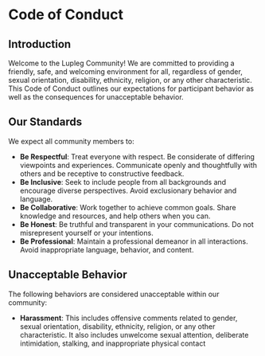 # Code of Conduct

## Introduction

Welcome to the Lupleg Community! We are committed to providing a friendly, safe, and welcoming environment for all, regardless of gender, sexual orientation, disability, ethnicity, religion, or any other characteristic. This Code of Conduct outlines our expectations for participant behavior as well as the consequences for unacceptable behavior.

## Our Standards

We expect all community members to:

- **Be Respectful**: Treat everyone with respect. Be considerate of differing viewpoints and experiences. Communicate openly and thoughtfully with others and be receptive to constructive feedback.
- **Be Inclusive**: Seek to include people from all backgrounds and encourage diverse perspectives. Avoid exclusionary behavior and language.
- **Be Collaborative**: Work together to achieve common goals. Share knowledge and resources, and help others when you can.
- **Be Honest**: Be truthful and transparent in your communications. Do not misrepresent yourself or your intentions.
- **Be Professional**: Maintain a professional demeanor in all interactions. Avoid inappropriate language, behavior, and content.

## Unacceptable Behavior

The following behaviors are considered unacceptable within our community:

- **Harassment**: This includes offensive comments related to gender, sexual orientation, disability, ethnicity, religion, or any other characteristic. It also includes unwelcome sexual attention, deliberate intimidation, stalking, and inappropriate physical contact
